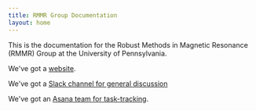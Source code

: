 ```yaml
---
title: RMMR Group Documentation
layout: home
---
```


This is the documentation for the Robust Methods in Magnetic Resonance (RMMR) Group at the University of Pennsylvania.

We've got a [website](https://www.rmmrgroup.org).

We've got a [Slack channel for general discussion](slack://channel?team=T6U5ERXTQ&id=C01SVF9B94K)

We've got an [Asana team for task-tracking](https://app.asana.com/0/1200045121819252/overview).
